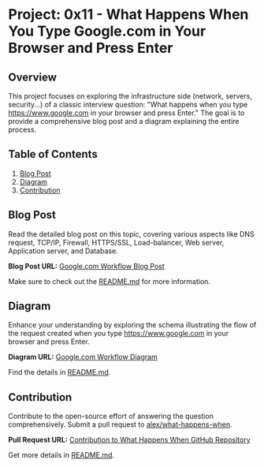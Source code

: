 # Project: 0x11 - What Happens When You Type Google.com in Your Browser and Press Enter

## Overview

This project focuses on exploring the infrastructure side (network, servers, security...) of a classic interview question: "What happens when you type https://www.google.com in your browser and press Enter." The goal is to provide a comprehensive blog post and a diagram explaining the entire process.

## Table of Contents

1. [Blog Post](#blog-post)
2. [Diagram](#diagram)
3. [Contribution](#contribution)

## Blog Post

Read the detailed blog post on this topic, covering various aspects like DNS request, TCP/IP, Firewall, HTTPS/SSL, Load-balancer, Web server, Application server, and Database.

**Blog Post URL:**
[Google.com Workflow Blog Post](https://www.linkedin.com/pulse/unraveling-enigma-symphony-processes-when-you-press-enter-abkari-uacde/)

Make sure to check out the [README.md](./0x11-what_happens_when_your_type_google_com_in_your_browser_and_press_enter/0-blog_post/README.md) for more information.

## Diagram

Enhance your understanding by exploring the schema illustrating the flow of the request created when you type https://www.google.com in your browser and press Enter.

**Diagram URL:**
[Google.com Workflow Diagram](<Your Diagram URL>)

Find the details in [README.md](./0x11-what_happens_when_your_type_google_com_in_your_browser_and_press_enter/1-what_happen_when_diagram/README.md).

## Contribution

Contribute to the open-source effort of answering the question comprehensively. Submit a pull request to [alex/what-happens-when](https://github.com/alex/what-happens-when#the-g-key-is-pressed).

**Pull Request URL:**
[Contribution to What Happens When GitHub Repository](<Your Pull Request URL>)

Get more details in [README.md](./0x11-what_happens_when_your_type_google_com_in_your_browser_and_press_enter/2-contribution-to_what-happens-when_github_answer/README.md).

